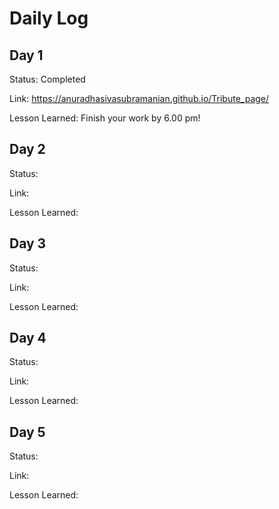 # Daily Log

## Day 1
Status: Completed

Link: https://anuradhasivasubramanian.github.io/Tribute_page/

Lesson Learned: Finish your work by 6.00 pm!

## Day 2
Status:

Link:

Lesson Learned: 

## Day 3
Status:

Link:

Lesson Learned: 
## Day 4
Status:

Link:

Lesson Learned: 

## Day 5
Status:

Link:

Lesson Learned: 
